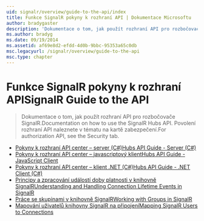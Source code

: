 ```yaml
---
uid: signalr/overview/guide-to-the-api/index
title: Funkce SignalR pokyny k rozhraní API | Dokumentace Microsoftu
author: bradygaster
description: 'Dokumentace o tom, jak použít rozhraní API pro rozbočovače SignalR. Povolení rozhraní API naleznete v tématu na kartě zabezpečení.'
ms.author: bradyg
ms.date: 09/19/2014
ms.assetid: af69e8d2-efdd-4d0b-9bbc-95353a65c0db
msc.legacyurl: /signalr/overview/guide-to-the-api
msc.type: chapter
---
```

<a name="signalr-guide-to-the-api"></a><span data-ttu-id="51e32-104">Funkce SignalR pokyny k rozhraní API</span><span class="sxs-lookup"><span data-stu-id="51e32-104">SignalR Guide to the API</span></span>
====================
> <span data-ttu-id="51e32-105">Dokumentace o tom, jak použít rozhraní API pro rozbočovače SignalR.</span><span class="sxs-lookup"><span data-stu-id="51e32-105">Documentation on how to use the SignalR Hubs API.</span></span> <span data-ttu-id="51e32-106">Povolení rozhraní API naleznete v tématu na kartě zabezpečení.</span><span class="sxs-lookup"><span data-stu-id="51e32-106">For authorization API, see the Security tab.</span></span>


- [<span data-ttu-id="51e32-107">Pokyny k rozhraní API center – server (C#)</span><span class="sxs-lookup"><span data-stu-id="51e32-107">Hubs API Guide - Server (C#)</span></span>](hubs-api-guide-server.md)
- [<span data-ttu-id="51e32-108">Pokyny k rozhraní API center – javascriptový klient</span><span class="sxs-lookup"><span data-stu-id="51e32-108">Hubs API Guide - JavaScript Client</span></span>](hubs-api-guide-javascript-client.md)
- [<span data-ttu-id="51e32-109">Pokyny k rozhraní API center – klient .NET (C#)</span><span class="sxs-lookup"><span data-stu-id="51e32-109">Hubs API Guide - .NET Client (C#)</span></span>](hubs-api-guide-net-client.md)
- [<span data-ttu-id="51e32-110">Principy a zpracování událostí doby platnosti v knihovně SignalR</span><span class="sxs-lookup"><span data-stu-id="51e32-110">Understanding and Handling Connection Lifetime Events in SignalR</span></span>](handling-connection-lifetime-events.md)
- [<span data-ttu-id="51e32-111">Práce se skupinami v knihovně SignalR</span><span class="sxs-lookup"><span data-stu-id="51e32-111">Working with Groups in SignalR</span></span>](working-with-groups.md)
- [<span data-ttu-id="51e32-112">Mapování uživatelů knihovny SignalR na připojení</span><span class="sxs-lookup"><span data-stu-id="51e32-112">Mapping SignalR Users to Connections</span></span>](mapping-users-to-connections.md)
